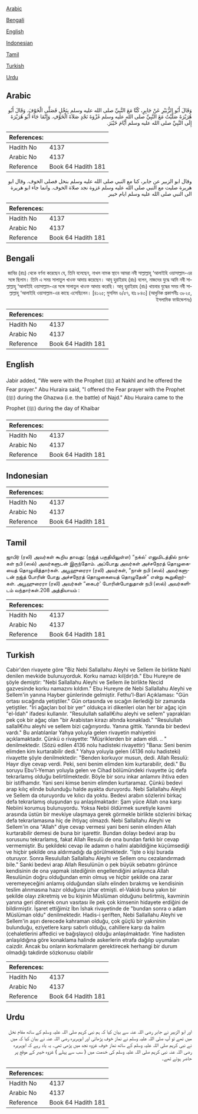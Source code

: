 [Arabic](#arabic)

[Bengali](#bengali)

[English](#english)

[Indonesian](#indonesian)

[Tamil](#tamil)

[Turkish](#turkish)

[Urdu](#urdu)

## Arabic


<div dir="rtl" lang="ar" style={{fontSize:'larger',backgroundColor:'#f8f9fa',padding:20}}>
وَقَالَ أَبُو الزُّبَيْرِ عَنْ جَابِرٍ، كُنَّا مَعَ النَّبِيِّ صلى الله عليه وسلم بِنَخْلٍ فَصَلَّى الْخَوْفَ‏.‏ وَقَالَ أَبُو هُرَيْرَةَ صَلَّيْتُ مَعَ النَّبِيِّ صلى الله عليه وسلم غَزْوَةَ نَجْدٍ صَلاَةَ الْخَوْفِ‏.‏ وَإِنَّمَا جَاءَ أَبُو هُرَيْرَةَ إِلَى النَّبِيِّ صلى الله عليه وسلم أَيَّامَ خَيْبَرَ‏.‏
</div>
<div style={{backgroundColor:'#f8f9fa',padding:20, marginBottom: 10}}><table> <thead> <tr> <th>References:</th> <th></th> </tr> </thead> <tbody><tr><td>Hadith No</td><td>4137</td></tr><tr><td>Arabic No</td><td>4137</td></tr><tr><td>Reference</td><td>Book 64 Hadith 181</td></tr></tbody></table></div>


<div dir="rtl" lang="ar" style={{fontSize:'larger',backgroundColor:'#f8f9fa',padding:20}}>
وقال ابو الزبير عن جابر، كنا مع النبي صلى الله عليه وسلم بنخل فصلى الخوف. وقال ابو هريرة صليت مع النبي صلى الله عليه وسلم غزوة نجد صلاة الخوف. وانما جاء ابو هريرة الى النبي صلى الله عليه وسلم ايام خيبر
</div>
<div style={{backgroundColor:'#f8f9fa',padding:20, marginBottom: 10}}><table> <thead> <tr> <th>References:</th> <th></th> </tr> </thead> <tbody><tr><td>Hadith No</td><td>4137</td></tr><tr><td>Arabic No</td><td>4137</td></tr><tr><td>Reference</td><td>Book 64 Hadith 181</td></tr></tbody></table></div>

## Bengali


<div dir="rtl" lang="bn" style={{fontSize:'larger',backgroundColor:'#f8f9fa',padding:20}}>
জাবির (রাঃ) থেকে বর্ণনা করেছেন যে, তিনি বলেছেন, নাখল নামক স্থানে আমরা নবী সাল্লাল্লাহু ‘আলাইহি ওয়াসাল্লাম-এর সঙ্গে ছিলাম। তিনি এ সময় সালাতুল খাওফ আদায় করেছেন। আবূ হুরাইরাহ (রাঃ) বলেন, নাজদের যুদ্ধে আমি নবী সাল্লাল্লাহু ‘আলাইহি ওয়াসাল্লাম-এর সঙ্গে সালাতুল খাওফ আদায় করেছি। আবূ হুরাইরাহ (রাঃ) খায়বার যুদ্ধের সময় নবী সাল্লাল্লাহু ‘আলাইহি ওয়াসাল্লাম-এর কাছে এসেছিলেন। [৪১২৫; মুসলিম ৬/৫৭, হাঃ ৮৪৩] (আধুনিক প্রকাশনীঃ ৩৮২৫, ইসলামিক ফাউন্ডেশনঃ)
</div>
<div style={{backgroundColor:'#f8f9fa',padding:20, marginBottom: 10}}><table> <thead> <tr> <th>References:</th> <th></th> </tr> </thead> <tbody><tr><td>Hadith No</td><td>4137</td></tr><tr><td>Arabic No</td><td>4137</td></tr><tr><td>Reference</td><td>Book 64 Hadith 181</td></tr></tbody></table></div>

## English


<div dir="ltr" lang="en" style={{fontSize:'larger',backgroundColor:'#f8f9fa',padding:20}}>
Jabir added, "We were with the Prophet (ﷺ) at Nakhl and he offered the Fear prayer." Abu Huraira said, "I offered the Fear prayer with the Prophet (ﷺ) during the Ghazwa (i.e. the battle) of Najd." Abu Huraira came to the Prophet (ﷺ) during the day of Khaibar
</div>
<div style={{backgroundColor:'#f8f9fa',padding:20, marginBottom: 10}}><table> <thead> <tr> <th>References:</th> <th></th> </tr> </thead> <tbody><tr><td>Hadith No</td><td>4137</td></tr><tr><td>Arabic No</td><td>4137</td></tr><tr><td>Reference</td><td>Book 64 Hadith 181</td></tr></tbody></table></div>

## Indonesian


<div dir="ltr" lang="id" style={{fontSize:'larger',backgroundColor:'#f8f9fa',padding:20}}>

</div>
<div style={{backgroundColor:'#f8f9fa',padding:20, marginBottom: 10}}><table> <thead> <tr> <th>References:</th> <th></th> </tr> </thead> <tbody><tr><td>Hadith No</td><td>4137</td></tr><tr><td>Arabic No</td><td>4137</td></tr><tr><td>Reference</td><td>Book 64 Hadith 181</td></tr></tbody></table></div>

## Tamil


<div dir="ltr" lang="ta" style={{fontSize:'larger',backgroundColor:'#f8f9fa',padding:20}}>
ஜாபிர் (ரலி) அவர்கள் கூறிய தாவது: (நஜ்த் பகுதியிலுள்ள) “நக்ல்' எனுமிடத்தில் நாங்கள் நபி (ஸல்) அவர்களுடன் இருந்தோம். அப்போது அவர்கள் அச்சநேரத் தொழுகையைத் தொழுவித்தார்கள். அபூஹுரைரா (ரலி) அவர்கள், “நான் நபி (ஸல்) அவர்களுடன் நஜ்த் போரின் போது அச்சநேரத் தொழுகையைத் தொழுதேன்” என்று கூறுகிறார்கள். அபூஹுரைரா (ரலி) அவர்கள் “கைபர்' போரின்போதுதான் நபி (ஸல்) அவர்களிடம் வந்தார்கள்.208 அத்தியாயம் :
</div>
<div style={{backgroundColor:'#f8f9fa',padding:20, marginBottom: 10}}><table> <thead> <tr> <th>References:</th> <th></th> </tr> </thead> <tbody><tr><td>Hadith No</td><td>4137</td></tr><tr><td>Arabic No</td><td>4137</td></tr><tr><td>Reference</td><td>Book 64 Hadith 181</td></tr></tbody></table></div>

## Turkish


<div dir="ltr" lang="tr" style={{fontSize:'larger',backgroundColor:'#f8f9fa',padding:20}}>
Cabir'den rivayete göre "Biz Nebi Sallallahu Aleyhi ve Sellem ile birlikte Nahl denilen mevkide bulunuyorduk. Korku namazı kıl(dır)dı." Ebu Hureyre de şöyle demiştir: "Nebi Sallallahu Aleyhi ve Sellem ile birlikte Necid gazvesinde korku namazını kıldım." Ebu Hureyre de Nebi Sallallahu Aleyhi ve Sellem'in yanına Hayber günlerinde gelmiştir. Fethu'l-Bari Açıklaması: "Gün ortası sıcağında yetiştiler." Gün ortasında ve sıcağın ilerlediği bir zamanda yetiştiler. "İri ağaçları bol bir yer" oldukça iri dikenleri olan her bir ağaç için "el-İdah" ifadesi kullanılır. "Resulullah sallall€ıhu aleyhi ve sellem" yaprakları pek çok bir ağaç olan "bir Arabistan kirazı altında konakladı." "Resulullah sallall€ıhu aleyhi ve sellem bizi çağırıyordu. Yanına gittik. Yanında bir bedevi vardı." Bu anlatılanlar Yahya yoluyla gelen rivayetin mahiyetini açıklamaktadır. Çünkü o rivayette: "Müşriklerden bir adam eldi. .. " denilmektedir. (Sözü edilen 4136 nolu hadisteki rivayettir) "Bana: Seni benim elimden kim kurtarabilir dedi." Yahya yoluyla gelen (4136 nolu hadisteki) rivayette şöyle denilmektedir: "Benden korkuyor musun, dedi. Allah Resulü: Hayır diye cevap verdi. Peki, seni benim elimden kim kurtarabilir, dedi." Bu soruyu Ebu'l-Yeman yoluyla gelen ve Cihad bölümündeki rivayette üç defa tekrarlamış olduğu belirtilmektedir. Böyle bir soru inkar anlamını ihtiva eden bir istifhamdır. Yani seni kimse benim elimden kurtaramaz. Çünkü bedevi arap kılıç elinde bulunduğu halde ayakta duruyordu. Nebi Sallallahu Aleyhi ve Sellem da oturuyordu ve kılıcı da yoktu. Bedevi arabın sözlerini birkaç defa tekrarlamış oluşundan şu anlaşılmaktadır: Şam yüce Allah ona karşı Nebiini korumuş bulunuyordu. Yoksa Nebii öldürmek suretiyle kavmi arasında üstün bir mevkiye ulaşmaya gerek görmekle birlikte sözlerini birkaç defa tekrarlamasına hiç de ihtiyaç olmazdı. Nebi Sallallahu Aleyhi ve Sellem'in ona "Allah" diye cevap vermesi yani beni senin elinden Allah kurtarabilir demesi de buna bir işarettir. Bundan dolayı bedevi arap bu sorusunu tekrarlamış, fakat Allah Resulü de ona bundan farklı bir cevap vermemiştir. Bu şekildeki cevap ile adamın o halini alabildiğine küçümsediği ve hiçbir şekilde ona aldırmadığı da görülmektedir. "İşte o kişi burada oturuyor. Sonra Resulullah Sallallahu Aleyhi ve Sellem onu cezalandırmadı bile." Sanki bedevi arap Allah Resulünün o pek büyük sebatını görünce kendisinin de ona yapmak istediğinin engellendiğini anlayınca Allah Resulünün doğru olduğundan emin olmuş ve hiçbir şekilde ona zarar veremeyeceğini anlamış olduğundan silahı elinden bırakmış ve kendisinin teslim alınmasına hazır olduğunu izhar etmişti. el-Vakidı buna yakın bir şekilde olayı zikretmiş ve bu kişinin Müslüman olduğunu belirtmiş, kavminin yanına geri dönerek onun vasıtası ile pek çok kimsenin hidayete erdiğini de bildirmiştir. İşaret ettiğimiz İbn İshak rivayetinde de "bundan sonra o adam Müslüman oldu" denilmektedir. Hadis-i şeriften, Nebi Sallallahu Aleyhi ve Sellem'in aşırı derecede kahraman olduğu, çok güçlü bir yakıninin bulunduğu, eziyetlere karşı sabırlı olduğu, cahillere karşı da halim (cehaletlerini affedici ve bağışlayıcı) olduğu anlaşılmaktadır. Yine hadisten anlaşıldığına göre konaklama halinde askerlerin etrafa dağılıp uyumaları caizdir. Ancak bu onların korkmalarım gerektirecek herhangi bir durum olmadığı takdirde sözkonusu olabilir
</div>
<div style={{backgroundColor:'#f8f9fa',padding:20, marginBottom: 10}}><table> <thead> <tr> <th>References:</th> <th></th> </tr> </thead> <tbody><tr><td>Hadith No</td><td>4137</td></tr><tr><td>Arabic No</td><td>4137</td></tr><tr><td>Reference</td><td>Book 64 Hadith 181</td></tr></tbody></table></div>

## Urdu


<div dir="rtl" lang="ur" style={{fontSize:'larger',backgroundColor:'#f8f9fa',padding:20}}>
اور ابو الزبیر نے جابر رضی اللہ عنہ سے بیان کیا کہ ہم نبی کریم صلی اللہ علیہ وسلم کے ساتھ مقام نخل میں تھے تو آپ صلی اللہ علیہ وسلم نے نماز خوف پڑھائی اور ابوہریرہ رضی اللہ عنہ نے بیان کیا کہ میں نے نبی کریم صلی اللہ علیہ وسلم کے ساتھ نماز خوف غزوہ نجد میں پڑھی تھی۔ یہ یاد رہے کہ ابوہریرہ رضی اللہ عنہ نبی کریم صلی اللہ علیہ وسلم کی خدمت میں ( سب سے پہلے ) غزوہ خیبر کے موقع پر حاضر ہوئے تھے۔
</div>
<div style={{backgroundColor:'#f8f9fa',padding:20, marginBottom: 10}}><table> <thead> <tr> <th>References:</th> <th></th> </tr> </thead> <tbody><tr><td>Hadith No</td><td>4137</td></tr><tr><td>Arabic No</td><td>4137</td></tr><tr><td>Reference</td><td>Book 64 Hadith 181</td></tr></tbody></table></div>